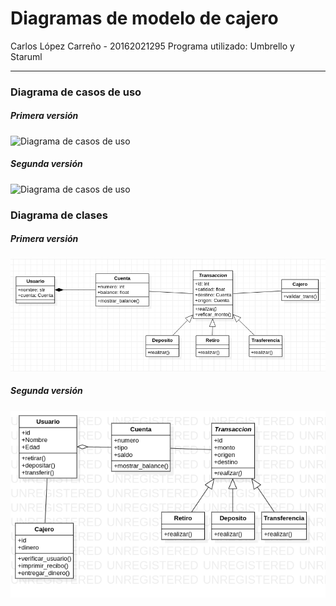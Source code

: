 # Diagramas de modelo de cajero

Carlos López Carreño - 20162021295
Programa utilizado: Umbrello y Staruml

---

### Diagrama de casos de uso

##### Primera versión
![Diagrama de casos de uso](cajero.png)


##### Segunda versión
![Diagrama de casos de uso](cajero_v2.png)

### Diagrama de clases
##### Primera versión
![Diagrama de clases](diagramaclases.png)

##### Segunda versión
![Diagrama de clases v2](diagrama_cajero.png)
